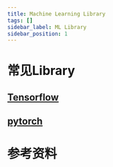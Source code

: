 ```yaml
---
title: Machine Learning Library
tags: []
sidebar_label: ML Library
sidebar_position: 1
---
```


# 常见Library

## [Tensorflow](https://www.tensorflow.org/?hl=zh-cn)

## [pytorch](https://pytorch.org/)

# 参考资料

